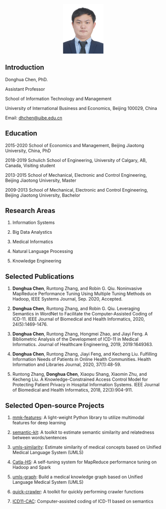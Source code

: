 
<center>
<img src='donghua_chen.jpg' style='width:130px;height:160px'>
</center>

## Introduction
Donghua Chen, PhD.

Assistant Professor

School of Information Technology and Management

University of International Business and Economics, Beijing 100029, China

Email: dhchen@uibe.edu.cn

## Education
2015-2020   School of Economics and Management, Beijing Jiaotong University, China, PhD

2018-2019   Schulich School of Engineering, University of Calgary, AB, Canada, Visiting student

2013-2015   School of Mechanical, Electronic and Control Engineering, Beijing Jiaotong University, Master

2009-2013   School of Mechanical, Electronic and Control Engineering, Beijing Jiaotong University, Bachelor


## Research Areas
1. Information Systems

2. Big Data Analystics

3. Medical Informatics

4. Natural Language Processing

5. Knowledge Engineering

## Selected Publications
1. **Donghua Chen**, Runtong Zhang, and Robin G. Qiu. Noninvasive MapReduce Performance Tuning Using Multiple Tuning Methods on Hadoop, IEEE Systems Journal, Sep. 2020, Accepted. 

2. **Donghua Chen**, Runtong Zhang, and Robin G. Qiu. Leveraging Semantics in WordNet to Facilitate the Computer-Assisted Coding of ICD-11. IEEE Journal of Biomedical and Health Informatics, 2020, 24(5):1469-1476. 

3. **Donghua Chen**, Runtong Zhang, Hongmei Zhao, and Jiayi Feng. A Bibliometric Analysis of the Development of ICD-11 in Medical Informatics. Journal of Healthcare Engineering, 2019, 2019:1649363. 

4. **Donghua Chen**, Runtong Zhang, Jiayi Feng, and Kecheng Liu. Fulfilling Information Needs of Patients in Online Health Communities. Health Information and Libraries Journal, 2020, 37(1):48-59. 

5. Runtong Zhang, **Donghua Chen**, Xiaopu Shang, Xiaomin Zhu, and Kecheng Liu. A Knowledge-Constrained Access Control Model for Protecting Patient Privacy in Hospital Information Systems. IEEE Journal of Biomedical and Health Informatics, 2018, 22(3):904-911. 

## Selected Open-source Projects
1. [mmk-features](https://github.com/dhchenx/mmkit-features): A light-weight Python library to utilize multimodal features for deep learning

2. [semantic-kit](https://github.com/dhchenx/semantic-kit): A toolkit to estimate semantic similarity and relatedness between words/sentences

3. [umls-similarity](https://github.com/dhchenx/umls-similarity): Estimate similarity of medical concepts based on Unified Medical Language System (UMLS)

4. [Catla-HS](https://github.com/dhchenx/Catla-HS): A self-tuning system for MapReduce performance tuning on Hadoop and Spark

5. [umls-graph](https://github.com/dhchenx/umls-graph): Build a medical knowledge graph based on Unified Language Medical System (UMLS)


6. [quick-crawler](https://github.com/dhchenx/quick-crawler): A toolkit for quickly performing crawler functions

7. [ICD11-CAC](https://github.com/dhchenx/ICD11-CAC): Computer-assisted coding of ICD-11 based on semantics




